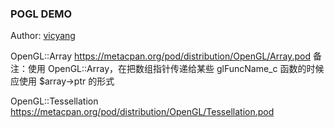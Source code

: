 ### POGL DEMO 
Author: [vicyang](https://github.com/vicyang)

OpenGL::Array
https://metacpan.org/pod/distribution/OpenGL/Array.pod
备注：使用 OpenGL::Array，在把数组指针传递给某些 glFuncName_c 函数的时候
应使用 $array->ptr 的形式

OpenGL::Tessellation
https://metacpan.org/pod/distribution/OpenGL/Tessellation.pod

